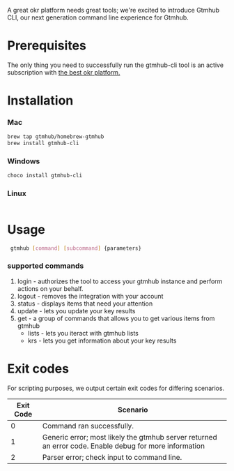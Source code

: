 A great okr platform needs great tools; we're excited to introduce Gtmhub CLI, our next generation command line experience for Gtmhub.

# Prerequisites
The only thing you need to successfully run the gtmhub-cli tool is an active subscription with [the best okr platform.](https://gtmhub.com)
# Installation

### Mac

```bash
brew tap gtmhub/homebrew-gtmhub
brew install gtmhub-cli
```
### Windows

```bash
choco install gtmhub-cli
```
### Linux
```bash
```

# Usage
```bash
 gtmhub [command] [subcommand] {parameters}
```

### supported commands 
1. login - authorizes the tool to access your gtmhub instance and perform actions on your behalf.
2. logout - removes the integration with your account
3. status - displays items that need your attention
4. update - lets you update your key results
5. get - a group of commands that allows you to get various items from gtmhub
   * lists - lets you iteract with gtmhub lists
    * krs - lets you get information about your key results
    
# Exit codes
For scripting purposes, we output certain exit codes for differing scenarios.

|Exit Code   |Scenario   |
|---|---|
|0  |Command ran successfully.   |
|1   |Generic error; most likely the gtmhub server returned an error code. Enable debug for more information   |
|2   |Parser error; check input to command line.   |